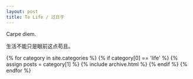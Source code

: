 ```yaml
---
layout: post
title: To Life / 过日子
---
```


Carpe diem.

生活不能只是眼前这点苟且。

{% for category in site.categories %}
  {% if category[0] == 'life' %}
  {% assign posts = category[1] %}
  {% include archive.html %}
  {% endif %}
{% endfor %}
